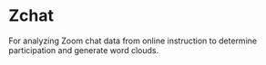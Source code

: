 # Zchat
For analyzing Zoom chat data from online instruction to determine participation and generate word clouds.
